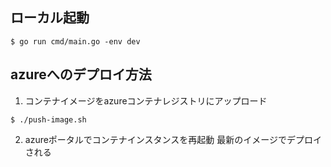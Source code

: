## ローカル起動
```shell
$ go run cmd/main.go -env dev
```

## azureへのデプロイ方法

1. コンテナイメージをazureコンテナレジストリにアップロード
```shell
$ ./push-image.sh
```

2. azureポータルでコンテナインスタンスを再起動
最新のイメージでデプロイされる